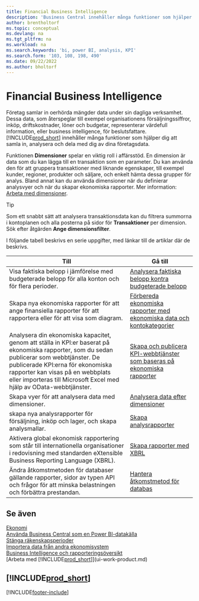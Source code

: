 ```yaml
---
title: Financial Business Intelligence
description: 'Business Central innehåller många funktioner som hjälper dig att samla in, analysera och dela värdefulla företagsdata för Business Intelligence och beslutsfattande.'
author: brentholtorf
ms.topic: conceptual
ms.devlang: na
ms.tgt_pltfrm: na
ms.workload: na
ms.search.keywords: 'bi, power BI, analysis, KPI'
ms.search.form: '103, 108, 198, 490'
ms.date: 09/22/2022
ms.author: bholtorf
---
```

# Financial Business Intelligence

Företag samlar in oerhörda mängder data under sin dagliga verksamhet. Dessa data, som återspeglar till exempel organisationens försäljningssiffror, inköp, driftskostnader, löner och budgetar, representerar värdefull information, eller business intelligence, för beslutsfattare. [!INCLUDE[prod_short](includes/prod_short.md)] innehåller många funktioner som hjälper dig att samla in, analysera och dela med dig av dina företagsdata.

Funktionen **Dimensioner** spelar en viktig roll i affärsstöd. En dimension är data som du kan lägga till en transaktion som en parameter. Du kan använda den för att gruppera transaktioner med liknande egenskaper, till exempel kunder, regioner, produkter och säljare, och enkelt hämta dessa grupper för analys. Bland annat kan du använda dimensioner när du definierar analysvyer och när du skapar ekonomiska rapporter. Mer information: [Arbeta med dimensioner](finance-dimensions.md).

> [!TIP]
> Som ett snabbt sätt att analysera transaktionsdata kan du filtrera summorna i kontoplanen och alla posterna på sidor för **Transaktioner** per dimension. Sök efter åtgärden **Ange dimensionsfilter**.  

I följande tabell beskrivs en serie uppgifter, med länkar till de artiklar där de beskrivs.  

| Till | Gå till |
| --- | --- |
|Visa faktiska belopp i jämförelse med budgeterade belopp för alla konton och för flera perioder.|[Analysera faktiska belopp kontra budgeterade belopp](bi-how-analyze-actual-versus-budget.md)|
|Skapa nya ekonomiska rapporter för att ange finansiella rapporter för att rapportera eller för att visa som diagram.|[Förbereda ekonomiska rapporter med ekonomiska data och kontokategorier](bi-how-work-account-schedule.md)|
|Analysera din ekonomiska kapacitet, genom att ställa in KPI:er baserat på ekonomiska rapporter, som du sedan publicerar som webbtjänster. De publicerade KPI:erna för ekonomiska rapporter kan visas på en webbplats eller importeras till Microsoft Excel med hjälp av OData-webbtjänster.|[Skapa och publicera KPI-webbtjänster som baseras på ekonomiska rapporter](bi-how-to-set-up-and-publish-kpi-web-services-based-on-account-schedules.md)|
|Skapa vyer för att analysera data med dimensioner.|[Analysera data efter dimensioner](bi-how-analyze-data-dimension.md)|
|skapa nya analysrapporter för försäljning, inköp och lager, och skapa analysmallar.|[Skapa analysrapporter](bi-how-create-analysis-views-reports.md)|
|Aktivera global ekonomisk rapportering som står till internationella organisationer i redovisning med standarden eXtensible Business Reporting Language (XBRL).|[Skapa rapporter med XBRL](bi-create-reports-with-xbrl.md)|
|Ändra åtkomstmetoden för databaser gällande rapporter, sidor av typen API och frågor för att minska belastningen och förbättra prestandan.|[Hantera åtkomstmetod för databas](admin-data-access-intent.md)|

## Se även

[Ekonomi](finance.md)  
[Använda Business Central som en Power BI-datakälla](across-how-use-financials-data-source-powerbi.md)  
[Stänga räkenskapsperioder](year-close-years-periods.md)  
[Importera data från andra ekonomisystem](across-import-data-configuration-packages.md)  
[Business Intelligence och rapporteringsöversikt](reports-bi-reporting.md)  
[Arbeta med [!INCLUDE[prod_short](includes/prod_short.md)]](ui-work-product.md)  

## [!INCLUDE[prod_short](includes/free_trial_md.md)]  

[!INCLUDE[footer-include](includes/footer-banner.md)]

